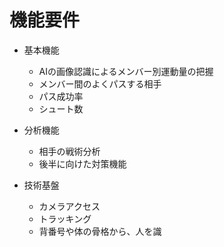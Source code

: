 # 機能要件
  - 基本機能
    - AIの画像認識によるメンバー別運動量の把握
    - メンバー間のよくパスする相手
    - パス成功率
    - シュート数
  - 分析機能　
    - 相手の戦術分析
    - 後半に向けた対策機能

  - 技術基盤
    - カメラアクセス
    - トラッキング
    - 背番号や体の骨格から、人を識

